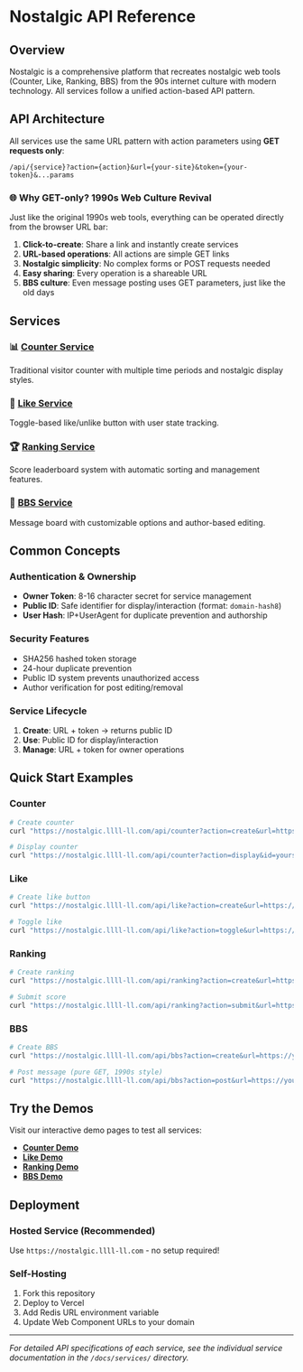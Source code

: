# Nostalgic API Reference

## Overview

Nostalgic is a comprehensive platform that recreates nostalgic web tools (Counter, Like, Ranking, BBS) from the 90s internet culture with modern technology. All services follow a unified action-based API pattern.

## API Architecture

All services use the same URL pattern with action parameters using **GET requests only**:

```
/api/{service}?action={action}&url={your-site}&token={your-token}&...params
```

### 🌐 Why GET-only? 1990s Web Culture Revival

Just like the original 1990s web tools, everything can be operated directly from the browser URL bar:

1. **Click-to-create**: Share a link and instantly create services
2. **URL-based operations**: All actions are simple GET links  
3. **Nostalgic simplicity**: No complex forms or POST requests needed
4. **Easy sharing**: Every operation is a shareable URL
5. **BBS culture**: Even message posting uses GET parameters, just like the old days

## Services

### 📊 [Counter Service](services/counter.md)
Traditional visitor counter with multiple time periods and nostalgic display styles.

### 💖 [Like Service](services/like.md) 
Toggle-based like/unlike button with user state tracking.

### 🏆 [Ranking Service](services/ranking.md)
Score leaderboard system with automatic sorting and management features.

### 💬 [BBS Service](services/bbs.md)
Message board with customizable options and author-based editing.

## Common Concepts

### Authentication & Ownership
- **Owner Token**: 8-16 character secret for service management
- **Public ID**: Safe identifier for display/interaction (format: `domain-hash8`)
- **User Hash**: IP+UserAgent for duplicate prevention and authorship

### Security Features
- SHA256 hashed token storage
- 24-hour duplicate prevention
- Public ID system prevents unauthorized access
- Author verification for post editing/removal

### Service Lifecycle
1. **Create**: URL + token → returns public ID
2. **Use**: Public ID for display/interaction 
3. **Manage**: URL + token for owner operations

## Quick Start Examples

### Counter
```bash
# Create counter
curl "https://nostalgic.llll-ll.com/api/counter?action=create&url=https://yoursite.com&token=your-secret"

# Display counter
curl "https://nostalgic.llll-ll.com/api/counter?action=display&id=yoursite-a7b9c3d4&type=total&theme=classic"
```

### Like
```bash
# Create like button
curl "https://nostalgic.llll-ll.com/api/like?action=create&url=https://yoursite.com&token=your-secret"

# Toggle like
curl "https://nostalgic.llll-ll.com/api/like?action=toggle&url=https://yoursite.com&token=your-secret"
```

### Ranking
```bash
# Create ranking
curl "https://nostalgic.llll-ll.com/api/ranking?action=create&url=https://yoursite.com&token=your-secret&max=100"

# Submit score
curl "https://nostalgic.llll-ll.com/api/ranking?action=submit&url=https://yoursite.com&token=your-secret&name=Player1&score=1000"
```

### BBS
```bash
# Create BBS
curl "https://nostalgic.llll-ll.com/api/bbs?action=create&url=https://yoursite.com&token=your-secret&max=1000"

# Post message (pure GET, 1990s style)
curl "https://nostalgic.llll-ll.com/api/bbs?action=post&url=https://yoursite.com&token=your-secret&author=User&message=Hello!"
```

## Try the Demos

Visit our interactive demo pages to test all services:

- **[Counter Demo](https://nostalgic.llll-ll.com/counter)**
- **[Like Demo](https://nostalgic.llll-ll.com/like)**  
- **[Ranking Demo](https://nostalgic.llll-ll.com/ranking)**
- **[BBS Demo](https://nostalgic.llll-ll.com/bbs)**

## Deployment

### Hosted Service (Recommended)
Use `https://nostalgic.llll-ll.com` - no setup required!

### Self-Hosting
1. Fork this repository
2. Deploy to Vercel 
3. Add Redis URL environment variable
4. Update Web Component URLs to your domain

---

*For detailed API specifications of each service, see the individual service documentation in the `/docs/services/` directory.*